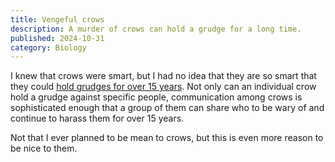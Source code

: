 ```yaml
---
title: Vengeful crows
description: A murder of crows can hold a grudge for a long time.
published: 2024-10-31
category: Biology
---
```


I knew that crows were smart, but I had no idea that they are so smart
that they could [hold grudges for over 15 years][crow-news].
Not only can an individual crow hold a grudge against specific people,
communication among crows is sophisticated enough that a group of them
can share who to be wary of and continue to harass them for over 15 years.

Not that I ever planned to be mean to crows,
but this is even more reason to be nice to them.

[crow-news]: https://www.nytimes.com/2024/10/28/science/crows-grudges-revenge.html
